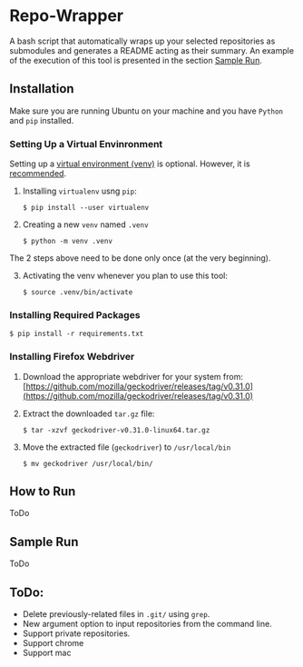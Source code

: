 # Repo-Wrapper

A bash script that automatically wraps up your selected repositories as submodules and generates a README acting as their summary.
An example of the execution of this tool is presented in the section [Sample Run](#sample-run).

## Installation

Make sure you are running Ubuntu on your machine and you have ```Python``` and ```pip``` installed. 

### Setting Up a Virtual Envinronment
Setting up a [virtual environment (venv)](https://docs.python.org/3/library/venv.html#:~:text=A%20virtual%20environment%20is%20a,part%20of%20your%20operating%20system.) is optional. However, it is [recommended](https://stackoverflow.com/a/41972262/3250120). 

1. Installing ```virtualenv``` usng ```pip```: 
    ```
    $ pip install --user virtualenv
    ```

2. Creating a new ```venv``` named ```.venv```
    ```
    $ python -m venv .venv
    ```

The 2 steps above need to be done only once (at the very beginning). 

3. Activating the venv whenever you plan to use this tool:
    ```
    $ source .venv/bin/activate
    ```

### Installing Required Packages
    $ pip install -r requirements.txt

### Installing Firefox Webdriver
1. Download the appropriate webdriver for your system from: [https://github.com/mozilla/geckodriver/releases/tag/v0.31.0](https://github.com/mozilla/geckodriver/releases/tag/v0.31.0)

2. Extract the downloaded ```tar.gz``` file:
    ```
    $ tar -xzvf geckodriver-v0.31.0-linux64.tar.gz
    ```

3. Move the extracted file (```geckodriver```) to ```/usr/local/bin```
    ```
    $ mv geckodriver /usr/local/bin/
    ```
    
## How to Run
ToDo

## Sample Run
ToDo

## ToDo:
* Delete previously-related files in `.git/` using `grep`.  
* New argument option to input repositories from the command line. 
* Support private repositories. 
* Support chrome 
* Support mac